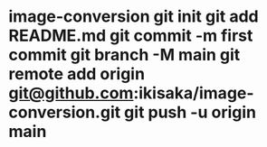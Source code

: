 # image-conversion git init git add README.md git commit -m first commit git branch -M main git remote add origin git@github.com:ikisaka/image-conversion.git git push -u origin main
